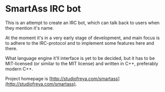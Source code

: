 # SmartAss IRC bot

This is an attempt to create an IRC bot, which can talk back to users when they mention it's name.

At the moment it's in a very early stage of development, and main focus is to adhere to the IRC-protocol and to implement some features here and there.

What language engine it'll interface is yet to be decided, but it has to be MIT-licensed (or similar to the MIT license) and written in C++, preferably modern C++.

Project homepage is [http://studiofreya.com/smartass](http://studiofreya.com/smartass).